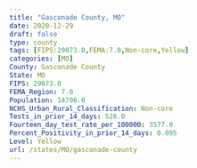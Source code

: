 ```yaml
---
title: "Gasconade County, MO"
date: 2020-12-29
draft: false
type: county
tags: [FIPS:29073.0,FEMA:7.0,Non-core,Yellow]
categories: [MO]
County: Gasconade County
State: MO
FIPS: 29073.0
FEMA_Region: 7.0
Population: 14706.0
NCHS_Urban_Rural_Classification: Non-core
Tests_in_prior_14_days: 526.0
Fourteen_day_test_rate_per_100000: 3577.0
Percent_Positivity_in_prior_14_days: 0.095
Level: Yellow
url: /states/MO/gasconade-county
---
```



